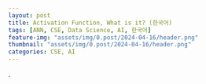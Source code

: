 ```yaml
---
layout: post
title: Activation Function, What is it? (한국어)
tags: [ANN, CSE, Data Science, AI, 한국어]
feature-img: "assets/img/0.post/2024-04-16/header.png"
thumbnail: "assets/img/0.post/2024-04-16/header.png"
categories: CSE, AI
---
```


.
